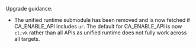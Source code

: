 Upgrade guidance:
* The unified runtime submodule has been removed and is now fetched if
  CA_ENABLE_API includes `ur`. The default for CA_ENABLE_API is now `cl;vk`
  rather than all APIs as unified runtime does not fully work across all targets.
